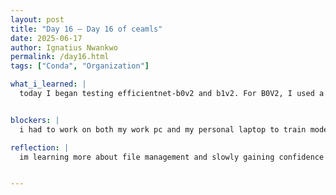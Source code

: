 ```yaml
---
layout: post
title: "Day 16 – Day 16 of ceamls"
date: 2025-06-17
author: Ignatius Nwankwo
permalink: /day16.html
tags: ["Conda", "Organization"]

what_i_learned: |
  today I began testing efficientnet-b0v2 and b1v2. For B0V2, I used a batch size 40, epoch size 20, adamW optimizer and a dropout layer of .5 and global average pooling layer 2D in the base model architecture. I also increased the resolution of the training, testing and validation images to 224x224 to 260x260. The output actually turned out to be worse, but gave me an idea of how to better change the parameters. I then ran v2b1 on two seperate computers.  For the first trial I kept most of the features from V2B0, but for the second trial I changed the input size back to 224x224, removed teh dropout and pooling layers, and changed both epoch and batch size to 32. 


blockers: |
  i had to work on both my work pc and my personal laptop to train models simultaneously and save time. I also ran into admin restrictions on my work pc and had to work around those. Lastly I ran into organizational issues where I mismatched file names. The kernel on my laptop kept dying and I'm currently trying to fix that.

reflection: |
  im learning more about file management and slowly gaining confidence in my organizational skills. I'm practicing more with various command shells and comparing my workflow with others. I'm also able to strengthen my problem solving and communication skills, as well as efficiency. I hope to play around with the parameters more tomorrow and try the heavier models later on.


---
```

